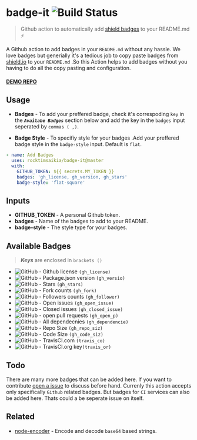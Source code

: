 # badge-it ![Build Status](<https://github.com/rocktimsaikia/badge-it/workflows/build/badge.svg>)

> Github action to automatically add [shield badges](<https://shields.io/>) to your README.md :zap:

A Github action to add badges in your `README.md` without any hassle. We love badges but generially it's a tedious job to copy paste badges from [shield.io](<https://shields.io/>) to your `README.md` .So this Action helps to add badges without you having to do all the copy pasting and configuration.

#### [DEMO REPO](<https://github.com/RocktimSaikia/badge-it-demo>)

## Usage

- **Badges** - To add your preffered badge, check it's correspoding `key` in the ***`Availabe Badges`*** section below and add the key in the `badges` input seperated by `commas ( ,)`.

- **Badge Style** - To specifiy style for your badges .Add your preffered badge style in the `badge-style` input. Default is `flat`.

```yml
- name: Add Badges
  uses: rocktimsaikia/badge-it@master
  with:
    GITHUB_TOKEN: ${{ secrets.MY_TOKEN }}
    badges: 'gh_license, gh_version, gh_stars'
    badge-style: 'flat-square'
```

## Inputs

- **GITHUB\_TOKEN** - A personal Github token.
- **badges** - Name of the badges to add to your README.
- **badge-style** - The style type for your badges.

<!-- -->

## Available Badges

> ***Keys*** are enclosed in `brackets ()`

* ![GitHub](https://img.shields.io/github/license/RocktimSaikia/badge-it) - Github license `(gh_license)`
* ![GitHub](https://img.shields.io/github/package-json/v/rocktimsaikia/badge-it) - Package.json version `(gh_versio)`
* ![GitHub](https://img.shields.io/github/stars/RocktimSaikia/badge-it) - Stars `(gh_stars)`
* ![GitHub](https://img.shields.io/github/forks/RocktimSaikia/badge-it?label=Fork) - Fork counts `(gh_fork)`
* ![GitHub](https://img.shields.io/github/followers/RocktimSaikia?label=Followers) - Followers counts `(gh_follower)`
* ![GitHub](https://img.shields.io/github/issues-raw/RocktimSaikia/badge-it) - Open issues `(gh_open_issue)`
* ![GitHub](https://img.shields.io/github/issues-closed-raw/RocktimSaikia/badge-it) - Closed issues `(gh_closed_issue)`
* ![GitHub](https://img.shields.io/github/issues-pr/RocktimSaikia/badge-it) - open pull requests `(gh_open_p)`
* ![GitHub](https://img.shields.io/david/RocktimSaikia/badge-it) - All dependecnies `(gh_dependencie)`
* ![GitHub](https://img.shields.io/github/repo-size/RocktimSaikia/badge-it) - Repo Size `(gh_repo_siz)`
* ![GitHub](https://img.shields.io/github/languages/code-size/RocktimSaikia/badge-it) - Code Size `(gh_code_siz)`
* ![GitHub](https://travis-ci.com/RocktimSaikia/badge-it.svg?branch=master) - TravisCI.com `(travis_co)`
* ![GitHub](https://travis-ci.org/RocktimSaikia/badge-it.svg?branch=master) - TravisCI.org key`(travis_or)`
<!-- -->

## Todo

There are many more badges that can be added here. If you want to contribute [open a issue](https://github.com/RocktimSaikia/badge-it/issues/new) to discuss before hand. Currenly this action accepts only specifically `Github` related badges. But badges for `CI` services can also be added here. Thats could a be seperate issue on itself.

## Related

- [node-encoder](<https://github.com/rocktimsaikia/node-encoder>) - Encode and decode `base64` based strings.

<!-- -->

